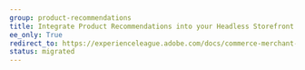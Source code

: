 ```yaml
---
group: product-recommendations
title: Integrate Product Recommendations into your Headless Storefront
ee_only: True
redirect_to: https://experienceleague.adobe.com/docs/commerce-merchant-services/product-recommendations/getting-started/headless.html
status: migrated
---
```


